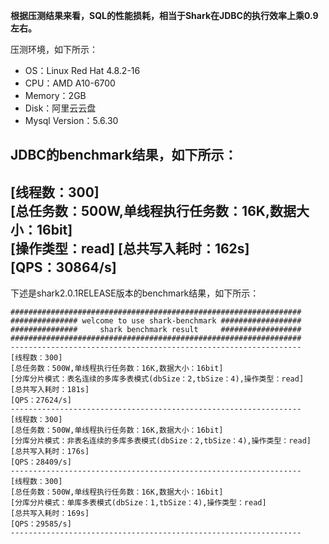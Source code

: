 **根据压测结果来看，SQL的性能损耗，相当于Shark在JDBC的执行效率上乘0.9左右。**

压测环境，如下所示：<br>
- OS：Linux Red Hat 4.8.2-16<br>
- CPU：AMD A10-6700<br>
- Memory：2GB<br>
- Disk：阿里云云盘
- Mysql Version：5.6.30<br>

JDBC的benchmark结果，如下所示：
-----------------------------------------------------------------
[线程数：300]                                                 
[总任务数：500W,单线程执行任务数：16K,数据大小：16bit]                                                
[操作类型：read]
[总共写入耗时：162s]  
[QPS：30864/s]      
-----------------------------------------------------------------


下述是shark2.0.1RELEASE版本的benchmark结果，如下所示：

```Shell
#################################################################
############### welcome to use shark-benchmark ##################
###############     shark benchmark result     ##################
#################################################################
-----------------------------------------------------------------
[线程数：300]                                                 
[总任务数：500W,单线程执行任务数：16K,数据大小：16bit]                                                
[分库分片模式：表名连续的多库多表模式(dbSize：2,tbSize：4),操作类型：read]
[总共写入耗时：181s]  
[QPS：27624/s]       
-----------------------------------------------------------------
[线程数：300]                                                 
[总任务数：500W,单线程执行任务数：16K,数据大小：16bit]                                                
[分库分片模式：非表名连续的多库多表模式(dbSize：2,tbSize：4),操作类型：read]
[总共写入耗时：176s]  
[QPS：28409/s] 
-----------------------------------------------------------------
[线程数：300]                                                 
[总任务数：500W,单线程执行任务数：16K,数据大小：16bit]                                                
[分库分片模式：单库多表模式(dbSize：1,tbSize：4),操作类型：read]
[总共写入耗时：169s]  
[QPS：29585/s] 
-----------------------------------------------------------------
```